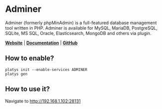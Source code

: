 # Adminer

Adminer (formerly phpMinAdmin) is a full-featured database management tool written in PHP. Adminer is available for MySQL, MariaDB, PostgreSQL, SQLite, MS SQL, Oracle, Elasticsearch, MongoDB and others via plugin.

**[Website](https://www.adminer.org/)** | **[Documentation](https://www.adminer.org/en/)** | **[GitHub](https://github.com/vrana/adminer/)**

## How to enable?

```
platys init --enable-services ADMINER
platys gen
```

## How to use it?

Navigate to <http://192.168.1.102:28131>